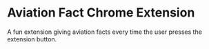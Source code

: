 # Aviation Fact Chrome Extension


A fun extension giving aviation facts every time the user presses the extension button.